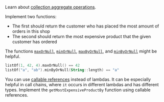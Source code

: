 

Learn about [collection aggregate operations](https://kotlinlang.org/docs/collection-aggregate.html).

Implement two functions:

* The first should return the customer who has placed the most amount of orders in this shop 
* The second should return the most expensive product that the given customer has ordered

The functions
[`maxOrNull`](https://kotlinlang.org/api/latest/jvm/stdlib/kotlin.collections/max-or-null.html),
[`minOrNull`](https://kotlinlang.org/api/latest/jvm/stdlib/kotlin.collections/min-or-null.html),
[`maxByOrNull`](https://kotlinlang.org/api/latest/jvm/stdlib/kotlin.collections/max-by-or-null.html), and
[`minByOrNull`](https://kotlinlang.org/api/latest/jvm/stdlib/kotlin.collections/min-by-or-null.html)
might be helpful.

```kotlin
listOf(1, 42, 4).maxOrNull() == 42
listOf("a", "ab").minByOrNull(String::length) == "a"
```

You can use [callable references](https://kotlinlang.org/docs/lambdas.html#instantiating-a-function-type)
instead of lambdas. It can be especially helpful in call chains, where
`it` occurs in different lambdas and has different types.
Implement the `getMostExpensiveProductBy` function using callable references.  
